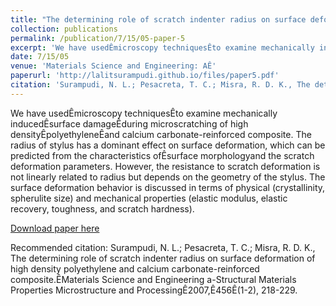 ```yaml
---
title: "The determining role of scratch indenter radius on surface deformation of high density polyethylene and calcium carbonate-reinforced composite"
collection: publications
permalink: /publication/7/15/05-paper-5
excerpt: 'We have usedÊmicroscopy techniquesÊto examine mechanically inducedÊsurface damageÊduring microscratching of high densityÊpolyethyleneÊand calcium carbonate-reinforced composite. The radius of stylus has a dominant effect on surface deformation, which can be predicted from the characteristics ofÊsurface morphologyand the scratch deformation parameters. However, the resistance to scratch deformation is not linearly related to radius but depends on the geometry of the stylus. The surface deformation behavior is discussed in terms of physical (crystallinity, spherulite size) and mechanical properties (elastic modulus, elastic recovery, toughness, and scratch hardness).'
date: 7/15/05
venue: 'Materials Science and Engineering: AÊ'
paperurl: 'http://lalitsurampudi.github.io/files/paper5.pdf'
citation: 'Surampudi, N. L.; Pesacreta, T. C.; Misra, R. D. K., The determining role of scratch indenter radius on surface deformation of high density polyethylene and calcium carbonate-reinforced composite.ÊMaterials Science and Engineering a-Structural Materials Properties Microstructure and ProcessingÊ2007,Ê456Ê(1-2), 218-229.'
---
```

We have usedÊmicroscopy techniquesÊto examine mechanically inducedÊsurface damageÊduring microscratching of high densityÊpolyethyleneÊand calcium carbonate-reinforced composite. The radius of stylus has a dominant effect on surface deformation, which can be predicted from the characteristics ofÊsurface morphologyand the scratch deformation parameters. However, the resistance to scratch deformation is not linearly related to radius but depends on the geometry of the stylus. The surface deformation behavior is discussed in terms of physical (crystallinity, spherulite size) and mechanical properties (elastic modulus, elastic recovery, toughness, and scratch hardness).

[Download paper here](http://lalitsurampudi.github.io/files/paper5.pdf)

Recommended citation: Surampudi, N. L.; Pesacreta, T. C.; Misra, R. D. K., The determining role of scratch indenter radius on surface deformation of high density polyethylene and calcium carbonate-reinforced composite.ÊMaterials Science and Engineering a-Structural Materials Properties Microstructure and ProcessingÊ2007,Ê456Ê(1-2), 218-229.
